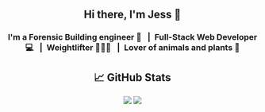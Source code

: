 <h2 align="center">
Hi there, I'm Jess 👋
</h2>

<h3 align="center">
I'm a Forensic Building engineer 🏬 &ensp;|&ensp;Full-Stack Web Developer 💻 &ensp;|&ensp;Weightlifter 🏋🏽‍♀️ &ensp;|&ensp;Lover of animals and plants 🌱
</h3> 

<h2 align="center">
📈 GitHub Stats 
</h2>
<p align="center">
<img src="https://github-readme-stats.vercel.app/api/top-langs/?username=jessoliva&layout=compact&theme=nightowl">

<img src="https://github-readme-stats.vercel.app/api?username=jessoliva&theme=nightowl&show_icons=true&count_private=true">
</p>

<!--
**jessoliva/jessoliva** is a ✨ _special_ ✨ repository because its `README.md` (this file) appears on your GitHub profile.

Here are some ideas to get you started:

- 🔭 I’m currently working on ...
- 🌱 I’m currently learning ...
- 👯 I’m looking to collaborate on ...
- 🤔 I’m looking for help with ...
- 💬 Ask me about ...
- 📫 How to reach me: ...
- 😄 Pronouns: ...
- ⚡ Fun fact: ...
-->